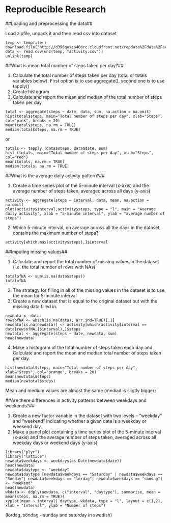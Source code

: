 Reproducible Research
======================================================
##Loading and preprocessing the data##

Load zipfile, unpack it and then read csv into dataset
```{r}
temp <- tempfile()
download.file("http://d396qusza40orc.cloudfront.net/repdata%2Fdata%2Factivity.zip",mode="wb",temp)
data <- read.csv(unz(temp, "activity.csv"))
unlink(temp)
```

##What is mean total number of steps taken per day?##

1. Calculate the total number of steps taken per day (total or totals variables below).
First option is to use aggregate(), second one is to use tapply()
2. Create histogram
3. Calculate and report the mean and median of the total number of steps taken per day
```{r}
total <- aggregate(steps ~ date, data, sum, na.action = na.omit)
hist(total$steps, main="Total number of steps per day", xlab="Steps", col="pink", breaks = 20)
mean(total$steps, na.rm = TRUE)
median(total$steps, na.rm = TRUE)
```
or
```{r}
totals <- tapply (data$steps, data$date, sum)
hist (totals, main="Total number of steps per day", xlab="Steps", col="red")
mean(totals, na.rm = TRUE)
median(totals, na.rm = TRUE)
```

##What is the average daily activity pattern?##

1. Create a time series plot of the 5-minute interval (x-axis) and the average number of steps taken, averaged across all days (y-axis)
```{r}
activity <- aggregate(steps ~ interval, data, mean, na.action = na.omit)
plot(activity$interval,activity$steps, type = "l", main = "Average daily activity", xlab = "5-minute interval", ylab = "average number of steps")
```

2. Which 5-minute interval, on average across all the days in the dataset, contains the maximum number of steps?
```{r}
activity[which.max(activity$steps),]$interval
```

##Imputing missing values##

1. Calculate and report the total number of missing values in the dataset (i.e. the total number of rows with NAs)
```{r}
totalofNA <- sum(is.na(data$steps))
totalofNA
```

2. The strategy for filling in all of the missing values in the dataset is to use the mean for 5-minute interval
3. Create a new dataset that is equal to the original dataset but with the missing data filled in.
```{r}
newdata <- data
rowsofNA <- which(is.na(data), arr.ind=TRUE)[,1]
newdata[is.na(newdata)] <- activity[which(activity$interval == data[rowsofNA,]$interval),]$steps
newtotal <- aggregate(steps ~ date, newdata, sum)
head(newdata)
```

4. Make a histogram of the total number of steps taken each day and Calculate and report the mean and median total number of steps taken per day. 
```{r}
hist(newtotal$steps, main="Total number of steps per day", xlab="Steps", col="orange", breaks = 20)
mean(newtotal$steps)
median(newtotal$steps)
```

Mean and medium values are almost the same (mediad is sligtly bigger)

##Are there differences in activity patterns between weekdays and weekends?##
1. Create a new factor variable in the dataset with two levels – “weekday” and “weekend” indicating whether a given date is a weekday or weekend day.
2. Make a panel plot containing a time series plot of the 5-minute interval (x-axis) and the average number of steps taken, averaged across all weekday days or weekend days (y-axis)
```{r}
library("plyr")
library("lattice")
newdata$weekdays <- weekdays(as.Date(newdata$date))
head(newdata)
newdata$daytype <- "weekday"
newdata$daytype [newdata$weekdays == "Saturday" | newdata$weekdays == "Sunday"| newdata$weekdays == "lördag"| newdata$weekdays == "söndag"] <- "weekend"
head(newdata)
wkdata <- ddply(newdata, c("interval", "daytype"), summarise, mean = mean(steps, na.rm = TRUE))
xyplot(mean ~ interval| daytype, wkdata, type = "l", layout = c(1,2), xlab = "Interval", ylab = "Number of steps")
```

(lördag, söndag - sunday and saturday in swedish)
